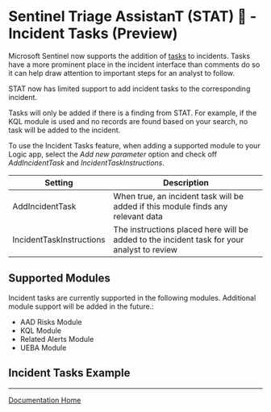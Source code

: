 # Sentinel Triage AssistanT (STAT) :hospital: - Incident Tasks (Preview)

Microsoft Sentinel now supports the addition of [tasks](https://learn.microsoft.com/azure/sentinel/work-with-tasks) to incidents.  Tasks have a more prominent place in the incident interface than comments do so it can help draw attention to important steps for an analyst to follow.

STAT now has limited support to add incident tasks to the corresponding incident.

Tasks will only be added if there is a finding from STAT.  For example, if the KQL module is used and no records are found based on your search, no task will be added to the incident.

To use the Incident Tasks feature, when adding a supported module to your Logic app, select the *Add new parameter* option and check off *AddIncidentTask* and *IncidentTaskInstructions*.

|Setting|Description|
|---|---|
|AddIncidentTask|When true, an incident task will be added if this module finds any relevant data|
|IncidentTaskInstructions|The instructions placed here will be added to the incident task for your analyst to review|

## Supported Modules

Incident tasks are currently supported in the following modules.  Additional module support will be added in the future.:

* AAD Risks Module
* KQL Module
* Related Alerts Module
* UEBA Module

## Incident Tasks Example


---
[Documentation Home](readme.md)